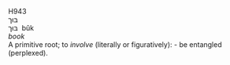<body>
  <p>H943<br>  בּוּך  <br> בּוּך  ‎  bûk  <br><i>book </i><br>A primitive root; to <i>involve</i> (literally or figuratively): - be entangled (perplexed).<br></p>
 </body>